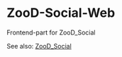 # ZooD-Social-Web

Frontend-part for ZooD_Social

See also: [ZooD_Social](https://codeberg.org/SoftwareDevelopmentTeam/ZooD_Social)